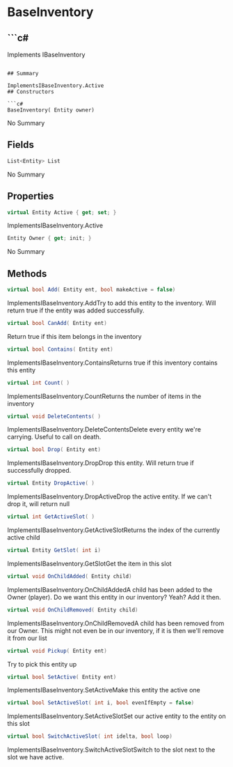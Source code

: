 # BaseInventory

## ```c#
Implements IBaseInventory
```

## Summary

ImplementsIBaseInventory.Active
## Constructors

```c#
BaseInventory( Entity owner) 
```
No Summary
## Fields

```c#
List<Entity> List
```
No Summary
## Properties

```c#
virtual Entity Active { get; set; } 
```
ImplementsIBaseInventory.Active
```c#
Entity Owner { get; init; } 
```
No Summary
## Methods

```c#
virtual bool Add( Entity ent, bool makeActive = false) 
```
ImplementsIBaseInventory.AddTry to add this entity to the inventory. Will return true
if the entity was added successfully.
```c#
virtual bool CanAdd( Entity ent) 
```
Return true if this item belongs in the inventory
```c#
virtual bool Contains( Entity ent) 
```
ImplementsIBaseInventory.ContainsReturns true if this inventory contains this entity
```c#
virtual int Count( ) 
```
ImplementsIBaseInventory.CountReturns the number of items in the inventory
```c#
virtual void DeleteContents( ) 
```
ImplementsIBaseInventory.DeleteContentsDelete every entity we're carrying. Useful to call on death.
```c#
virtual bool Drop( Entity ent) 
```
ImplementsIBaseInventory.DropDrop this entity. Will return true if successfully dropped.
```c#
virtual Entity DropActive( ) 
```
ImplementsIBaseInventory.DropActiveDrop the active entity. If we can't drop it, will return null
```c#
virtual int GetActiveSlot( ) 
```
ImplementsIBaseInventory.GetActiveSlotReturns the index of the currently active child
```c#
virtual Entity GetSlot( int i) 
```
ImplementsIBaseInventory.GetSlotGet the item in this slot
```c#
virtual void OnChildAdded( Entity child) 
```
ImplementsIBaseInventory.OnChildAddedA child has been added to the Owner (player). Do we want this
entity in our inventory? Yeah? Add it then.
```c#
virtual void OnChildRemoved( Entity child) 
```
ImplementsIBaseInventory.OnChildRemovedA child has been removed from our Owner. This might not even
be in our inventory, if it is then we'll remove it from our list
```c#
virtual void Pickup( Entity ent) 
```
Try to pick this entity up
```c#
virtual bool SetActive( Entity ent) 
```
ImplementsIBaseInventory.SetActiveMake this entity the active one
```c#
virtual bool SetActiveSlot( int i, bool evenIfEmpty = false) 
```
ImplementsIBaseInventory.SetActiveSlotSet our active entity to the entity on this slot
```c#
virtual bool SwitchActiveSlot( int idelta, bool loop) 
```
ImplementsIBaseInventory.SwitchActiveSlotSwitch to the slot next to the slot we have active.
